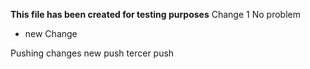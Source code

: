 **This file has been created for testing purposes**
Change 1
No problem

+ new Change

Pushing changes
new push
tercer push
